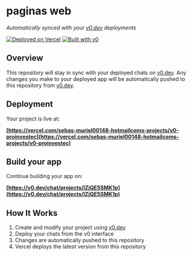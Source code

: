 # paginas web

*Automatically synced with your [v0.dev](https://v0.dev) deployments*

[![Deployed on Vercel](https://img.shields.io/badge/Deployed%20on-Vercel-black?style=for-the-badge&logo=vercel)](https://vercel.com/sebas-muriel00148-hotmailcoms-projects/v0-proinvestec)
[![Built with v0](https://img.shields.io/badge/Built%20with-v0.dev-black?style=for-the-badge)](https://v0.dev/chat/projects/IZjQE5SMK1p)

## Overview

This repository will stay in sync with your deployed chats on [v0.dev](https://v0.dev).
Any changes you make to your deployed app will be automatically pushed to this repository from [v0.dev](https://v0.dev).

## Deployment

Your project is live at:

**[https://vercel.com/sebas-muriel00148-hotmailcoms-projects/v0-proinvestec](https://vercel.com/sebas-muriel00148-hotmailcoms-projects/v0-proinvestec)**

## Build your app

Continue building your app on:

**[https://v0.dev/chat/projects/IZjQE5SMK1p](https://v0.dev/chat/projects/IZjQE5SMK1p)**

## How It Works

1. Create and modify your project using [v0.dev](https://v0.dev)
2. Deploy your chats from the v0 interface
3. Changes are automatically pushed to this repository
4. Vercel deploys the latest version from this repository